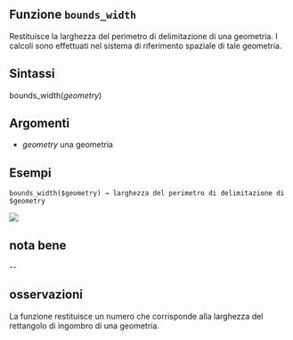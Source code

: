 ## Funzione `bounds_width`

Restituisce la larghezza del perimetro di delimitazione di una geometria. I calcoli sono effettuati nel sistema di riferimento spaziale di tale geometria.

## Sintassi

bounds_width(*geometry*)

## Argomenti

* *geometry* una geometria

## Esempi

`bounds_width($geometry) → larghezza del perimetro di delimitazione di $geometry`

![](/img/geometria/bounds/bounds_width1.png)

## nota bene

--

## osservazioni

La funzione restituisce un numero che corrisponde alla larghezza del rettangolo di ingombro di una geometria.
